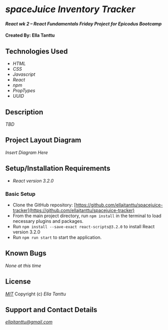 # _spaceJuice Inventory Tracker_

#### _React wk 2 – React Fundamentals Friday Project for Epicodus Bootcamp_

#### Created By: **Ella Tanttu**

## Technologies Used

- _HTML_
- _CSS_
- _Javascript_
- _React_
- _npm_
- _PropTypes_
- _UUID_

## Description

_TBD_

## Project Layout Diagram

_Insert Diagram Here_

## Setup/Installation Requirements

- _React version 3.2.0_

### Basic Setup

- Clone the GitHub repository: [https://github.com/ellajtanttu/spacejuice-tracker](https://github.com/ellajtanttu/spacejuice-tracker)
- From the main project directory, run `npm install` in the terminal to load necessary plugins and packages.
- Run `npm install --save-exact react-scripts@3.2.0` to install React version 3.2.0
- Run `npm run start` to start the application.

## Known Bugs

_None at this time_

## License

_[MIT](https://opensource.org/licenses/MIT)_
Copyright (c) _Ella Tanttu_

## Support and Contact Details

_[ellajtanttu@gmail.com](mailto:ellajtanttu@gmail.com)_